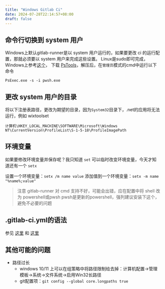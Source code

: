 ```yaml
---
title: "Windows Gitlab Ci"
date: 2024-07-28T22:14:57+08:00
draft: false
---
```


## 命令行切换到 system 用户

Windows上默认gitlab-runner是以 system 用户运行的，如果要更改 ci 的运行配置，那就必须要以 system 用户来完成这些设置。
Linux是sudo即可完成，Windows上参考[这个](https://specopssoft.com/blog/how-to-become-the-local-system-account-with-psexec/)，
下载 [PsTools](https://download.sysinternals.com/files/PSTools.zip)，解压后，在`管理员`模式的cmd中运行以下命令

```shell
PsExec.exe -s -i pwsh.exe
```

## 更改 system 用户的目录

将以下注册表路径，更改为期望的目录，因为`System32`目录下，.net的应用将无法运行，例如 wixtoolset

```text
计算机\HKEY_LOCAL_MACHINE\SOFTWARE\Microsoft\Windows NT\CurrentVersion\ProfileList\S-1-5-18\ProfileImagePath
```

## 环境变量

如果要修改环境变量并保存呢？我只知道 `set` 可以临时改变环境变量，今天才知道还有一个 `setx`

设置一个环境变量：`setx /m name value`
添加值到一个环境变量：`setx -m name "%name%;value"`

> 注意 gitlab-runner 对 cmd 支持不好，可能会出错，应在配置中将 shell 改为 powershell或pwsh
> pwsh是更新的powershell，强列建议安装下这个，避免不必要的问题

## .gitlab-ci.yml的语法

参见 [这里](https://docs.gitlab.com/ee/ci/yaml/) 和 [这里](https://docs.gitlab.com/ee/ci/variables/predefined_variables.html)

## 其他可能的问题

- 路径过长
  - windows 10/11 上可以在组策略中将路径限制给去掉：计算机配置->管理模板->系统->文件系统->启用Win32长路径
  - git配置项：`git config --global core.longpaths true`
